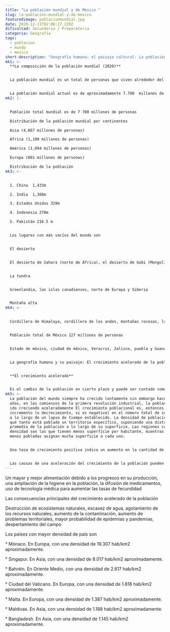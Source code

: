 ```yaml
---
title: "La población mundial y de México "
slug: la-poblacion-mundial-y-de-mexico
featuredimage: poblacionmundial.jpg
date: 2020-12-11T02:08:17.220Z
dificultad: Secundaria / Preparatoria
categoria: Geografía
tags:
  - poblacion
  - mundo
  - mexico
short-description: "Geografía humana: el paisaje cultural: La población mundial y de México"
mk1: >-
  **La composición de la población mundial (2020)**


  La población mundial es un total de personas que viven alrededor del mundo en algún momento específico, se calculan partir de los nacimientos y fallecimientos de los individuos, la esperanza de vida. 


  La población mundial actual es de aproximadamente 7.700  millones de personas y las estimaciones más recientes de la Naciones Unidas indican que para el año 2025 será de 8.500 millones. Si se analiza desde una perspectiva histórica su ritmo de crecimiento, se observa que después de la Segunda Guerra Mundial se produce una explosión demográfica sin precedentes, producto de un aumento de la tasa de crecimiento. Una forma de percibir este efecto es observar cómo ha ido disminuyendo el tiempo transcurrido para que la población mundial se duplique
mk2: |-
  

  Población total mundial es de 7 700 millones de personas 

  Distribución de la población mundial por continentes 

  Asia (4,667 millones de personas)

  África (1,100 millones de personas)

  América (1,094 millones de personas)

  Europa (801 millones de personas)

  Distribución de la población
mk3: >-
  

  1. China  1,433m 

  2. India  1,366m 

  3. Estados Unidos 329m 

  4. Indonesia 270m 

  5. Pakistán 216.5 m 


  Los lugares con más vacíos del mundo son 


  El desierto 


  El desierto de Sahara (norte de África), el desierto de Gobi (Mongolia) y el gran desierto arenoso (Australia)


  La tundra 


  Groenlandia, las islas canadienses, norte de Europa y Siberia 


  Montaña alta
mk4: >-
  

  Cordillera de Himalaya, cordillera de los andes, montañas rocosas, la meseta de pamir 


  Población total de México 127 millones de personas  


  Estado de méxico, ciudad de méxico, Veracruz, Jalisco, puebla y Guanajuato son con las que hay mayor densidad 


  La geografía humana y su paisaje: El crecimiento acelerado de la población: causas y consecuencias 


  **El crecimiento acelerado** 


  Es el cambio de la población en cierto plazo y puede ser contado como el cambio en el número de individuos en una población por unidad de tiempo para su medición
mk5: >-
  La población del mundo siempre ha crecido lentamente sin embargo hace unos 200
  años, en los comienzos de la primera revolución industrial, la población ha
  ido creciendo aceleradamente El crecimiento poblacional es, entonces, el
  incremento (o decrecimiento, si es negativo) en el número total de individuos
  a lo largo de un lapso de tiempo establecido. La densidad de población indica
  qué tanto está poblado un territorio específico, suponiendo una distribución
  promedio de la población a lo largo de su superficie. Las regiones con mayor
  densidad son las que tienen menos superficie por habitante, mientras que las
  menos pobladas asignan mucha superficie a cada uno.


  Una tasa de crecimiento positiva indica un aumento en la cantidad de habitantes, mientras que una negativa indica una contracción en la población. En cualquiera de los casos, la variación poblacional puede expresarse en función de la razón de crecimiento, o sea, del porcentaje de variación


  Las causas de una aceleración del crecimiento de la población pueden ser
---
```



Un mayor y mejor alimentación debido a los progresos en su producción, una ampliación de la higiene en la población, la difusión de medicamentos, uso de tecnología médica para aumentar las tasas de fecundidad 

Las consecuencias principales del crecimiento acelerado de la población 

Destrucción de ecosistemas naturales, escasez de agua, agotamiento de los recursos naturales, aumento de la contaminación, aumento de problemas territoriales, mayor probabilidad de epidemias y pandemias, despertamiento del campo  

Los países con mayor densidad de país son 

° Mónaco. En Europa, con una densidad de 19.307 hab/km2 aproximadamente.

° Singapur. En Asia, con una densidad de 8.017 hab/km2 aproximadamente.

° Bahréin. En Oriente Medio, con una densidad de 2.617 hab/km2 aproximadamente.

° Ciudad del Vaticano. En Europa, con una densidad de 1.818 hab/km2 aproximadamente.

° Malta. En Europa, con una densidad de 1.387 hab/km2 aproximadamente.

° Maldivas. En Asia, con una densidad de 1.188 hab/km2 aproximadamente.

° Bangladesh. En Asia, con una densidad de 1.145 hab/km2 aproximadamente.